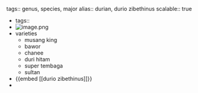 tags:: genus, species, major
alias:: durian, durio zibethinus
scalable:: true

- tags::
- ![image.png](https://peach-geographical-bat-397.mypinata.cloud/ipfs/QmQnG2tK15KPE8ytVRJwgkQ7ETbEPiSDU4hmut7ZyULGcv)
- varieties
	- musang king
	- bawor
	- chanee
	- duri hitam
	- super tembaga
	- sultan
- {{embed [[durio zibethinus]]}}
-